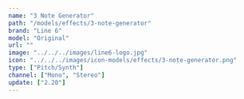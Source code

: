 ```yaml
---
name: "3 Note Generator"
path: "/models/effects/3-note-generator"
brand: "Line 6"
model: "Original"
url: ""
image: "../../../images/line6-logo.jpg"
icon: "../../../images/icon-models/effects/3-note-generator.png"
type: ["Pitch/Synth"]
channel: ["Mono", "Stereo"]
update: ["2.20"]
---
```

